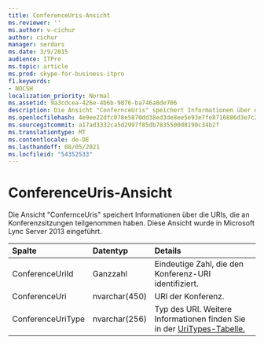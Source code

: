 ```yaml
---
title: ConferenceUris-Ansicht
ms.reviewer: ''
ms.author: v-cichur
author: cichur
manager: serdars
ms.date: 3/9/2015
audience: ITPro
ms.topic: article
ms.prod: skype-for-business-itpro
f1.keywords:
- NOCSH
localization_priority: Normal
ms.assetid: 9a3cdcea-426e-4b6b-9876-ba746a8de706
description: Die Ansicht "ConfernceUris" speichert Informationen über die URIs, die an Konferenzsitzungen teilgenommen haben. Diese Ansicht wurde in Microsoft Lync Server 2013 eingeführt.
ms.openlocfilehash: 4e9ee22dfc078e5870dd38ed3de8ee5e93e7fe8716886d3e7c2cb066745b2535
ms.sourcegitcommit: a17ad3332ca5d2997f85db7835500d8190c34b2f
ms.translationtype: MT
ms.contentlocale: de-DE
ms.lasthandoff: 08/05/2021
ms.locfileid: "54352533"
---
```

# <a name="conferenceuris-view"></a>ConferenceUris-Ansicht
 
Die Ansicht "ConfernceUris" speichert Informationen über die URIs, die an Konferenzsitzungen teilgenommen haben. Diese Ansicht wurde in Microsoft Lync Server 2013 eingeführt.
  
|**Spalte**|**Datentyp**|**Details**|
|:-----|:-----|:-----|
|ConferenceUriId  <br/> |Ganzzahl  <br/> |Eindeutige Zahl, die den Konferenz-URI identifiziert.  <br/> |
|ConferenceUri  <br/> |nvarchar(450)  <br/> |URI der Konferenz.  <br/> |
|ConferenceUriType  <br/> |nvarchar(256)  <br/> |Typ des URI. Weitere Informationen finden Sie in der [UriTypes-Tabelle.](uritypes.md) <br/> |
   

